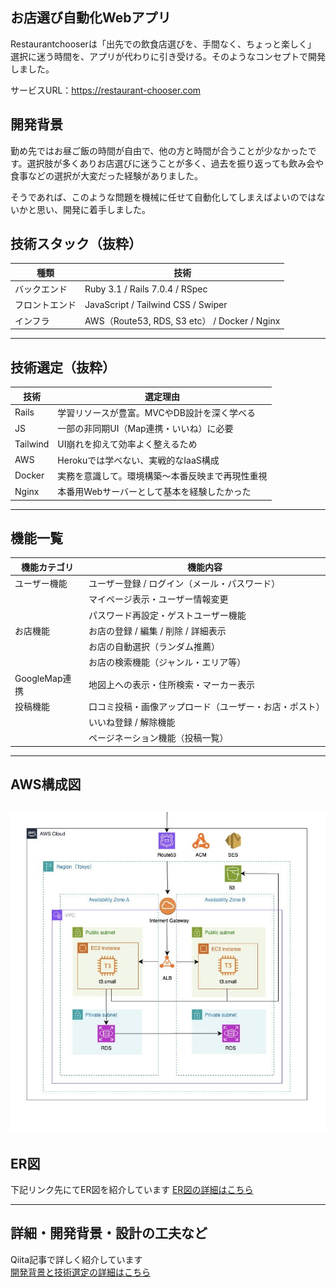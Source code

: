 ## お店選び自動化Webアプリ

Restaurantchooserは「出先での飲食店選びを、手間なく、ちょっと楽しく」  
選択に迷う時間を、アプリが代わりに引き受ける。そのようなコンセプトで開発しました。

サービスURL：https://restaurant-chooser.com

## 開発背景
勤め先ではお昼ご飯の時間が自由で、他の方と時間が合うことが少なかったです。選択肢が多くありお店選びに迷うことが多く、過去を振り返っても飲み会や食事などの選択が大変だった経験がありました。

そうであれば、このような問題を機械に任せて自動化してしまえばよいのではないかと思い、開発に着手しました。



## 技術スタック（抜粋）

| 種類 | 技術 |
|------|------|
| バックエンド| Ruby 3.1 / Rails 7.0.4 / RSpec |
| フロントエンド | JavaScript / Tailwind CSS / Swiper |
| インフラ | AWS（Route53, RDS, S3 etc） / Docker / Nginx |

---


## 技術選定（抜粋）

| 技術 | 選定理由 |
|------|----------|
| Rails | 学習リソースが豊富。MVCやDB設計を深く学べる |
| JS | 一部の非同期UI（Map連携・いいね）に必要 |
| Tailwind | UI崩れを抑えて効率よく整えるため |
| AWS | Herokuでは学べない、実戦的なIaaS構成 |
| Docker | 実務を意識して。環境構築〜本番反映まで再現性重視 |
| Nginx | 本番用Webサーバーとして基本を経験したかった |



---
## 機能一覧
| 機能カテゴリ | 機能内容 |
|--------------|-----------|
| ユーザー機能 | ユーザー登録 / ログイン（メール・パスワード） |
|              | マイページ表示・ユーザー情報変更 |
|              | パスワード再設定・ゲストユーザー機能 |
| お店機能     | お店の登録 / 編集 / 削除 / 詳細表示 |
|              | お店の自動選択（ランダム推薦） |
|              | お店の検索機能（ジャンル・エリア等） |
| GoogleMap連携 | 地図上への表示・住所検索・マーカー表示 |
| 投稿機能     | 口コミ投稿・画像アップロード（ユーザー・お店・ポスト） |
|              | いいね登録 / 解除機能 |
|              | ページネーション機能（投稿一覧） |
---
## AWS構成図

![alt text](image.png)
---

## ER図 
下記リンク先にてER図を紹介しています
[ER図の詳細はこちら](https://docs.google.com/spreadsheets/d/1ccJjuL7yKKyiZBmzMQFPr0-0zuEShTpMUaSPIfCMP60/edit?usp=sharing)

---


## 詳細・開発背景・設計の工夫など
Qiita記事で詳しく紹介しています  
[開発背景と技術選定の詳細はこちら](http://qiita.com/nemunemu0420/items/e38ca0e4ef3c3d813443)